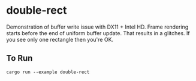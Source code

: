 # double-rect

Demonstration of buffer write issue with DX11 + Intel HD.
Frame rendering starts before the end of uniform buffer update.
That results in a glitches.
If you see only one rectangle then you're OK.

## To Run

```
cargo run --example double-rect
```
